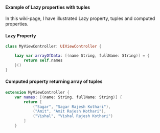 #### Example of Lazy properties with tuples

In this wiki-page, I have illustrated Lazy property, tuples and computed properties.

#### Lazy Property

```Swift
class MyViewController: UIViewController {

	lazy var arrayOfData: [(name String, fullName: String)] = {
		return self.names
	}()
}
```

#### Computed property returning array of tuples

```Swift
extension MyViewController {
	var names: [(name: String, fullName: String)] {
		return [
			("Sagar", "Sagar Rajesh Kothari"),
			("Amit", "Amit Rajesh Kothari"),
			("Vishal", "Vishal Rajesh Kothari")
		]
	}
```